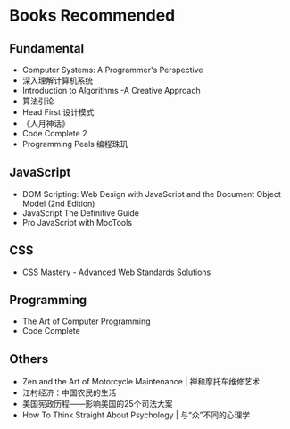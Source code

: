 Books Recommended
================

Fundamental
----------------
* Computer Systems: A Programmer's Perspective
* 深入理解计算机系统
* Introduction to Algorithms -A Creative Approach
* 算法引论
* Head First 设计模式
* 《人月神话》
* Code Complete 2
* Programming Peals 编程珠玑


JavaScript
----------------
* DOM Scripting: Web Design with JavaScript and the Document Object Model (2nd Edition)
* JavaScript The Definitive Guide
* Pro JavaScript with MooTools

CSS
----------------
* CSS Mastery - Advanced Web Standards Solutions

Programming
----------------
* The Art of Computer Programming
* Code Complete

Others
----------------
* Zen and the Art of Motorcycle Maintenance | 禅和摩托车维修艺术
* 江村经济：中国农民的生活
* 美国宪政历程——影响美国的25个司法大案
* How To Think Straight About Psychology | 与“众”不同的心理学

